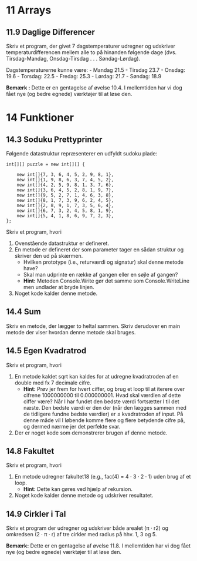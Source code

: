 # 11 Arrays
## 11.9 Daglige Differencer
Skriv et program, der givet 7 dagstemperaturer udregner og udskriver temperaturdifferencen mellem alle 
to på hinanden følgende dage (dvs. Tirsdag-Mandag, Onsdag-Tirsdag . . . Søndag-Lørdag).

Dagstemperaturerne kunne være:
    - Mandag 21.5
    - Tirsdag 23.7
    - Onsdag: 19.6
    - Torsdag: 22.5
    - Fredag: 25.3
    - Lørdag: 21.7
    - Søndag: 18.9

**Bemærk :** Dette er en gentagelse af øvelse 10.4. 
I mellemtiden har vi dog fået nye (og bedre egnede) værktøjer til at løse den.

# 14 Funktioner
## 14.3 Soduku Prettyprinter
Følgende datastruktur repræsenterer en udfyldt sudoku plade:

    int[][] puzzle = new int[][] {
    
        new int[]{7, 3, 6, 4, 5, 2, 9, 8, 1},
        new int[]{1, 9, 8, 6, 3, 7, 4, 5, 2},
        new int[]{4, 2, 5, 9, 8, 1, 3, 7, 6},
        new int[]{3, 6, 4, 5, 2, 8, 1, 9, 7},
        new int[]{9, 5, 2, 7, 1, 4, 6, 3, 8},
        new int[]{8, 1, 7, 3, 9, 6, 2, 4, 5},
        new int[]{2, 8, 9, 1, 7, 3, 5, 6, 4},
        new int[]{6, 7, 3, 2, 4, 5, 8, 1, 9},
        new int[]{5, 4, 1, 8, 6, 9, 7, 2, 3},
    };

Skriv et program, hvori
1. Ovenstående datastruktur er defineret.
2. En metode er defineret der som parameter tager en sådan struktur og skriver den ud på skærmen.
   - Hvilken prototype (i.e., returværdi og signatur) skal denne metode have?
   - Skal man udprinte en række af gangen eller en søjle af gangen?
   - **Hint:** Metoden Console.Write gør det samme som Console.WriteLine men undlader at bryde linjen.
3. Noget kode kalder denne metode.

## 14.4 Sum
Skriv en metode, der lægger to heltal sammen. 
Skriv derudover en main metode der viser hvordan denne metode skal bruges.

## 14.5 Egen Kvadratrod
Skriv et program, hvori      
1. En metode kaldet sqrt kan kaldes for at udregne kvadratroden af en double med fx 7 decimale cifre.      - **Hint:** Prøv jer frem for hvert ciffer, og brug et loop til at iterere over cifrene 1000000000 til 0.000000001. 
   Hvad skal værdien af dette ciffer være? Når I har fundet den bedste værdi fortsætter I til det næste. 
   Den bedste værdi er den der (når den lægges sammen med de tidligere fundne bedste værdier) er ≤ kvadratroden af input. 
   På denne måde vil I løbende komme flere og flere betydende cifre på, og dermed nærme jer det perfekte svar.
2. Der er noget kode som demonstrerer brugen af denne metode.

## 14.8 Fakultet
Skriv et program, hvori
1. En metode udregner fakultet18 (e.g., fac(4) = 4 · 3 · 2 · 1) uden brug af et loop.
   - **Hint:** Dette kan gøres ved hjælp af rekursion.
2. Noget kode kalder denne metode og udskriver resultatet.

## 14.9 Cirkler i Tal
Skriv et program der udregner og udskriver både arealet (π · r2) og omkredsen (2 · π · r) af tre cirkler med radius på hhv. 1, 3 og 5.

**Bemærk:** Dette er en gentagelse af øvelse 11.8. 
I mellemtiden har vi dog fået nye (og bedre egnede) værktøjer til at løse den.